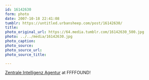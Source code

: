 ```yaml
---
id: 16142630
form: photo
date: 2007-10-18 22:41:08
tumblr: https://untitled.urbansheep.com/post/16142630/
title:
photo_original_url: https://64.media.tumblr.com/16142630_500.jpg
photo: ../../media/16142630.jpg
photo_caption:
photo_source:
photo_source_url:
photo_source_title:

---
```


<p><a href="http://ffffound.com/image/02d85cd60585610516bebd62ec25cf80c92a00cc">Zentrale Intelligenz Agentur</a> at FFFFOUND!</p>
